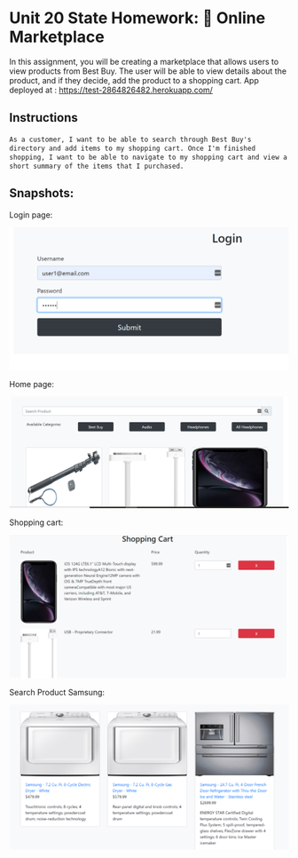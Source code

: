   # Unit 20 State Homework: 🏬 Online Marketplace

In this assignment, you will be creating a marketplace that allows users to view products from Best Buy. The user will be able to view details about the product, and if they decide, add the product to a shopping cart. App deployed at : https://test-2864826482.herokuapp.com/

## Instructions

```
As a customer, I want to be able to search through Best Buy's directory and add items to my shopping cart. Once I'm finished shopping, I want to be able to navigate to my shopping cart and view a short summary of the items that I purchased.
```

## Snapshots:

Login page:

 ![the store store ](/snap1.PNG)

Home page:

 ![the store store ](/snap2.PNG)

Shopping cart:

 ![the store store ](/snap3.PNG)

 Search Product Samsung:

 ![the store store ](/snap4.PNG)
